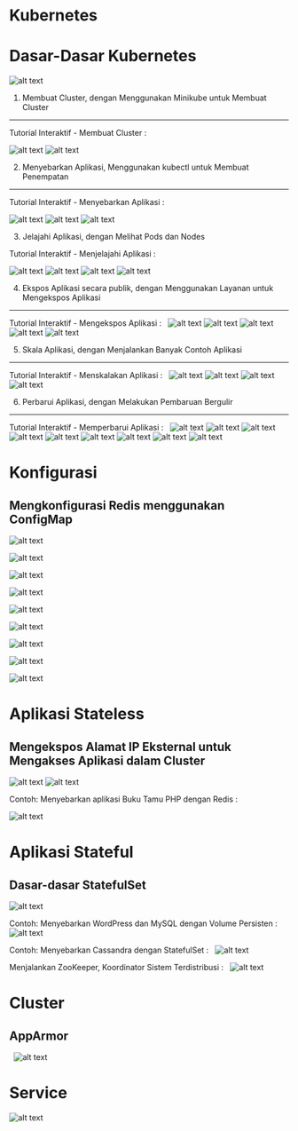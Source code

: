 Kubernetes
==========

Dasar-Dasar Kubernetes
======================

![alt text](https://github.com/trimariaas27/tekn-cloud-computing/blob/master/minggu-13/gambar1.png)

1. Membuat Cluster, dengan Menggunakan Minikube untuk Membuat Cluster
---------------------------------------------------------------------

Tutorial Interaktif - Membuat Cluster :

![alt text](https://github.com/trimariaas27/tekn-cloud-computing/blob/master/minggu-13/gambar2a.png)
![alt text](https://github.com/trimariaas27/tekn-cloud-computing/blob/master/minggu-13/gambar2b.png)

2. Menyebarkan Aplikasi, Menggunakan kubectl untuk Membuat Penempatan
---------------------------------------------------------------------

Tutorial Interaktif - Menyebarkan Aplikasi :

![alt text](https://github.com/trimariaas27/tekn-cloud-computing/blob/master/minggu-13/gambar3a.png)
![alt text](https://github.com/trimariaas27/tekn-cloud-computing/blob/master/minggu-13/gambar3b.png)
![alt text](https://github.com/trimariaas27/tekn-cloud-computing/blob/master/minggu-13/gambar3c.png)

 
3. Jelajahi Aplikasi, dengan Melihat Pods dan Nodes

Tutorial Interaktif - Menjelajahi Aplikasi :

![alt text](https://github.com/trimariaas27/tekn-cloud-computing/blob/master/minggu-13/gambar4a.png)
![alt text](https://github.com/trimariaas27/tekn-cloud-computing/blob/master/minggu-13/gambar4b.png)
![alt text](https://github.com/trimariaas27/tekn-cloud-computing/blob/master/minggu-13/gambar4c.png)
![alt text](https://github.com/trimariaas27/tekn-cloud-computing/blob/master/minggu-13/gambar4d.png)

4. Ekspos Aplikasi secara publik, dengan Menggunakan Layanan untuk Mengekspos Aplikasi 
--------------------------------------------------------------------------------------

Tutorial Interaktif - Mengekspos Aplikasi :
 
![alt text](https://github.com/trimariaas27/tekn-cloud-computing/blob/master/minggu-13/gambar5a.png)
![alt text](https://github.com/trimariaas27/tekn-cloud-computing/blob/master/minggu-13/gambar5b.png)
![alt text](https://github.com/trimariaas27/tekn-cloud-computing/blob/master/minggu-13/gambar5c.png)
![alt text](https://github.com/trimariaas27/tekn-cloud-computing/blob/master/minggu-13/gambar5d.png)
![alt text](https://github.com/trimariaas27/tekn-cloud-computing/blob/master/minggu-13/gambar5e.png)

5. Skala Aplikasi, dengan Menjalankan Banyak Contoh Aplikasi 
------------------------------------------------------------

Tutorial Interaktif - Menskalakan Aplikasi :
 
![alt text](https://github.com/trimariaas27/tekn-cloud-computing/blob/master/minggu-13/gambar6a.png)
![alt text](https://github.com/trimariaas27/tekn-cloud-computing/blob/master/minggu-13/gambar6b.png)
![alt text](https://github.com/trimariaas27/tekn-cloud-computing/blob/master/minggu-13/gambar6c.png)
![alt text](https://github.com/trimariaas27/tekn-cloud-computing/blob/master/minggu-13/gambar6d.png)

6. Perbarui Aplikasi, dengan Melakukan Pembaruan Bergulir
---------------------------------------------------------

Tutorial Interaktif - Memperbarui Aplikasi :
 
![alt text](https://github.com/trimariaas27/tekn-cloud-computing/blob/master/minggu-13/gambar7a.png)
![alt text](https://github.com/trimariaas27/tekn-cloud-computing/blob/master/minggu-13/gambar7b.png)
![alt text](https://github.com/trimariaas27/tekn-cloud-computing/blob/master/minggu-13/gambar7c.png)
![alt text](https://github.com/trimariaas27/tekn-cloud-computing/blob/master/minggu-13/gambar7d.png)
![alt text](https://github.com/trimariaas27/tekn-cloud-computing/blob/master/minggu-13/gambar7e.png)
![alt text](https://github.com/trimariaas27/tekn-cloud-computing/blob/master/minggu-13/gambar7f.png)
![alt text](https://github.com/trimariaas27/tekn-cloud-computing/blob/master/minggu-13/gambar7g.png)
![alt text](https://github.com/trimariaas27/tekn-cloud-computing/blob/master/minggu-13/gambar7h.png)
![alt text](https://github.com/trimariaas27/tekn-cloud-computing/blob/master/minggu-13/gambar7i.png)

Konfigurasi
===========

Mengkonfigurasi Redis menggunakan ConfigMap
-------------------------------------------

![alt text](https://github.com/trimariaas27/tekn-cloud-computing/blob/master/minggu-13/gambar8a.png)

![alt text](https://github.com/trimariaas27/tekn-cloud-computing/blob/master/minggu-13/gambar8b.png)

![alt text](https://github.com/trimariaas27/tekn-cloud-computing/blob/master/minggu-13/gambar8c.png)

![alt text](https://github.com/trimariaas27/tekn-cloud-computing/blob/master/minggu-13/gambar8d.png)

![alt text](https://github.com/trimariaas27/tekn-cloud-computing/blob/master/minggu-13/gambar8e.png)

![alt text](https://github.com/trimariaas27/tekn-cloud-computing/blob/master/minggu-13/gambar8h.png)

![alt text](https://github.com/trimariaas27/tekn-cloud-computing/blob/master/minggu-13/gambar8i.png)

![alt text](https://github.com/trimariaas27/tekn-cloud-computing/blob/master/minggu-13/gambar8j.png)

![alt text](https://github.com/trimariaas27/tekn-cloud-computing/blob/master/minggu-13/gambar8k.png)

Aplikasi Stateless
==================

Mengekspos Alamat IP Eksternal untuk Mengakses Aplikasi dalam Cluster 
---------------------------------------------------------------------

![alt text](https://github.com/trimariaas27/tekn-cloud-computing/blob/master/minggu-13/gambar9a.png)
![alt text](https://github.com/trimariaas27/tekn-cloud-computing/blob/master/minggu-13/gambar9b.png)

Contoh: Menyebarkan aplikasi Buku Tamu PHP dengan Redis :

![alt text](https://github.com/trimariaas27/tekn-cloud-computing/blob/master/minggu-13/gambar10a.png)

Aplikasi Stateful
=================

Dasar-dasar StatefulSet
-----------------------

![alt text](https://github.com/trimariaas27/tekn-cloud-computing/blob/master/minggu-13/gambar11a.png)

Contoh: Menyebarkan WordPress dan MySQL dengan Volume Persisten :
 
![alt text](https://github.com/trimariaas27/tekn-cloud-computing/blob/master/minggu-13/gambar12a.png)

Contoh: Menyebarkan Cassandra dengan StatefulSet :
 
![alt text](https://github.com/trimariaas27/tekn-cloud-computing/blob/master/minggu-13/gambar13a.png)

Menjalankan ZooKeeper, Koordinator Sistem Terdistribusi :
 
![alt text](https://github.com/trimariaas27/tekn-cloud-computing/blob/master/minggu-13/gambar14a.png)

Cluster
=======

AppArmor
--------
 
![alt text](https://github.com/trimariaas27/tekn-cloud-computing/blob/master/minggu-13/gambar15a.png)

Service
=======

![alt text](https://github.com/trimariaas27/tekn-cloud-computing/blob/master/minggu-13/gambar16a.png)